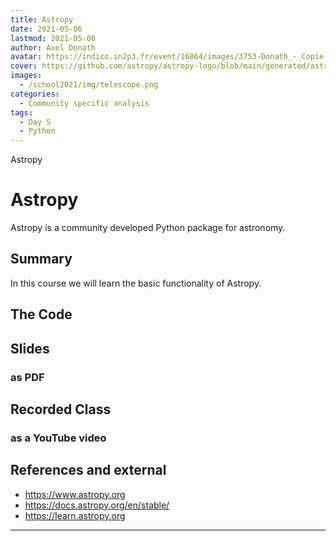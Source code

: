 ```yaml
---
title: Astropy
date: 2021-05-06
lastmod: 2021-05-06
author: Axel Donath
avatar: https://indico.in2p3.fr/event/16864/images/3753-Donath_-_Copie.JPG
cover: https://github.com/astropy/astropy-logo/blob/main/generated/astropy_logo_notext.png
images:
  - /school2021/img/telescope.png
categories:
  - Community specific analysis
tags:
  - Day 5
  - Python
---
```


Astropy

<!--more-->
<!---->

<!-- Dear instructor:
* The dates at the top of this markdown (.md) document will help order the classes in the portal.
Please, if you don't need to, do not change the one that is now.
* Take into account that there is a feature in the dates: if you use a date in the future, the class will be not visible in the portal until the date you have assigned.
* You can create dedicated folders if you need to.
* But if you simply need to add some pictures, you can use the folder ../static/img/ mentioned at the top as /school2021/img/
-->

<!---->

# Astropy
Astropy is a community developed Python package for astronomy.

## Summary

In this course we will learn the basic functionality of Astropy.

## The Code

## Slides

### as PDF

## Recorded Class

### as a YouTube video

## References and external
- https://www.astropy.org
- https://docs.astropy.org/en/stable/
- https://learn.astropy.org

---
